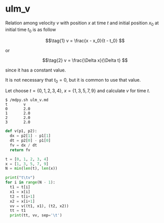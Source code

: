 # ulm_v
Relation among velocity $v$ with position $x$ at time $t$ and initial position $x_0$ at initial time $t_0$ is as follow

$$\tag{1}
v = \frac{x - x_0}{t - t_0}
$$

or

$$\tag{2}
v = \frac{\Delta x}{\Delta t}
$$

since it has a constant value.

It is not necessary that $t_0 = 0$, but it is common to use that value.

Let choose $t = \{0, 1, 2, 3, 4\}$, $x = \{1, 3, 5, 7, 9\}$ and calculate $v$ for time $t$.


```shell
$ /mdpy.sh ulm_v.md
t       v
0       2.0
1       2.0
2       2.0
3       2.0
```


```python
def v(p1, p2):
  dx = p2[1] - p1[1]
  dt = p2[0] - p1[0]
  fv = dx / dt
  return fv

t = [0, 1, 2, 3, 4]
x = [1, 3, 5, 7, 9]
N = min(len(t), len(x))

print("t\tv")
for i in range(N - 1):
  t1 = t[i]
  x1 = x[i]
  t2 = t[i+1]
  x2 = x[i+1]
  vv = v((t1, x1), (t2, x2))
  tt = t1
  print(tt, vv, sep='\t')
```
